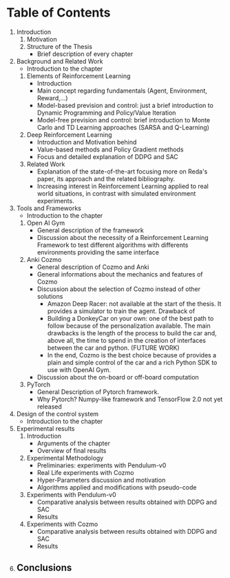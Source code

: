 # Table of Contents

1. Introduction
   1. Motivation
   2. Structure of the Thesis
      - Brief description of every chapter
2. Background and Related Work
   - Introduction to the chapter
   1. Elements of Reinforcement Learning
      - Introduction
      - Main concept regarding fundamentals (Agent, Environment, Reward,...)
      - Model-based prevision and control: just a brief introduction to Dynamic Programming and Policy/Value Iteration
      - Model-free prevision and control: brief introduction to Monte Carlo and TD Learning approaches (SARSA and Q-Learning)
   2. Deep Reinforcement Learning
      - Introduction and Motivation behind
      - Value-based methods and Policy Gradient methods
      - Focus and detailed explanation of DDPG and SAC
   3. Related Work
      - Explanation of the state-of-the-art focusing more on Reda's paper, its approach and the related bibliography.
      - Increasing interest in Reinforcement Learning applied to real world situations, in contrast with simulated environment experiments.
3. Tools and Frameworks
   - Introduction to the chapter
   1. Open AI Gym
      - General description of the framework
      - Discussion about the necessity of a Reinforcement Learning Framework to test different algorithms with differents environments providing the same interface
   2. Anki Cozmo
      - General description of Cozmo and Anki
      - General informations about the mechanics and features of Cozmo
      - Discussion about the selection of Cozmo instead of other solutions
        - Amazon Deep Racer: not available at the start of the thesis. It provides a simulator to train the agent. Drawback of 
        - Building a DonkeyCar on your own: one of the best path to follow because of the personalization available. The main drawbacks is the length of the process to build the car and, above all, the time to spend in the creation of interfaces between the car and python. (FUTURE WORK)
        - In the end, Cozmo is the best choice because of provides a plain and simple control of the car and a rich Python SDK to use with OpenAI Gym.
      - Discussion about the on-board or off-board computation
   3. PyTorch
      - General Description of Pytorch framework.
      - Why Pytorch? Numpy-like framework and TensorFlow 2.0 not yet released
4. Design of the control system
   - Introduction to the chapter
5. Experimental results
   1. Introduction
      - Arguments of the chapter
      - Overview of final results
   2. Experimental Methodology
      - Preliminaries: experiments with Pendulum-v0
      - Real Life experiments with Cozmo
      - Hyper-Parameters discussion and motivation
      - Algorithms applied and modifications with pseudo-code
   3. Experiments with Pendulum-v0
      - Comparative analysis between results obtained with DDPG and SAC
      - Results
   4. Experiments with Cozmo
      - Comparative analysis between results obtained with DDPG and SAC
      - Results
6. Conclusions
    - 